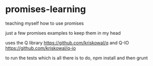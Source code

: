 promises-learning
=================

teaching myself how to use promises

just a few promises examples to keep them in my head

uses the Q library https://github.com/kriskowal/q
and Q-IO https://github.com/kriskowal/q-io

to run the tests which is all there is to do,
npm install
and then 
grunt
